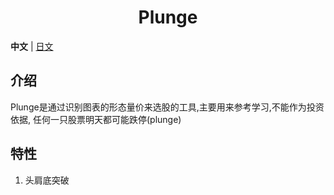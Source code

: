 <div align="center">
<h1>Plunge</h1>
</div>

**中文** | [日文](./README.JP.md)

## 介绍

Plunge是通过识别图表的形态量价来选股的工具,主要用来参考学习,不能作为投资依据, 任何一只股票明天都可能跌停(plunge)

## 特性

1. 头肩底突破
   


